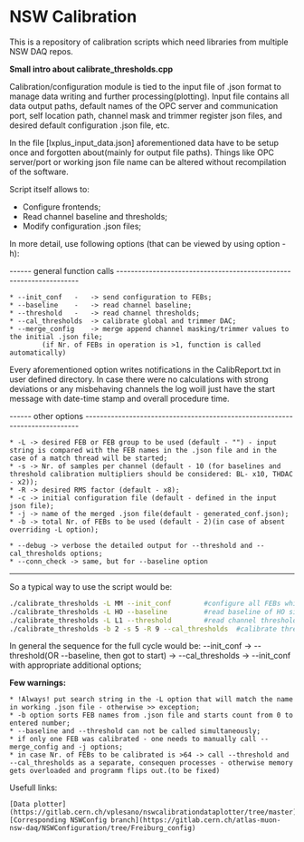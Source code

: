 # NSW Calibration

This is a repository of calibration scripts which 
need libraries from multiple NSW DAQ repos.

**Small intro about calibrate_thresholds.cpp**

Calibration/configuration module is tied to the input file of .json format to manage data writing and further processing(plotting).
Input file contains all data output paths, default names of the OPC server and communication port, self location path,
channel mask and trimmer register json files, and desired default configuration .json file, etc.

In the file [lxplus_input_data.json] aforementioned data have to be setup once and forgotten about(mainly for output file paths). Things like OPC server/port or working json file name can be altered without recompilation of the software.

Script itself allows to:

* Configure frontends;
* Read channel baseline and thresholds;
* Modify configuration .json files;

In more detail, use following options (that can be viewed by using option -h):

------ general function calls -------------------------------------------------------------------

	* --init_conf 	-	-> send configuration to FEBs;
	* --baseline 	-	-> read channel baseline;
	* --threshold	-	-> read channel thresholds;
	* --cal_thresholds	-> calibrate global and trimmer DAC;
	* --merge_config	-> merge append channel masking/trimmer values to the initial .json file;
			(if Nr. of FEBs in operation is >1, function is called automatically)

Every aforementioned option writes notifications in the CalibReport.txt in user defined directory.
In case there were no calculations with strong deviations or any misbehaving channels the log woill just have the start 
message with date-time stamp and overall procedure time.
 
------ other options ----------------------------------------------------------------------------

	* -L -> desired FEB or FEB group to be used (default - "") - input string is compared with the FEB names in the .json file and in the case of a match thread will be started;
	* -s -> Nr. of samples per channel (default - 10 (for baselines and threshold calibration multipliers should be considered: BL- x10, THDAC - x2));
	* -R -> desired RMS factor (default - x8);
	* -c -> initial configuration file (default - defined in the input json file);
	* -j -> name of the merged .json file(default - generated_conf.json);
	* -b -> total Nr. of FEBs to be used (default - 2)(in case of absent overriding -L option);

	* --debug -> verbose the detailed output for --threshold and --cal_thresholds options;
	* --conn_check -> same, but for --baseline option
-------------------------------------------------------------------------------------------------

So a typical way to use the script would be:

```bash
./calibrate_thresholds -L MM --init_conf		#configure all FEBs which name (in.xml/.json files) have MM in their naming;
./calibrate_thresholds -L HO --baseline			#read baseline of HO side FEBs with 10(x10) samples per channel;
./calibrate_thresholds -L L1 --threshold		#read channel thresholds of L1(layer one) FEBs on the DW;
./calibrate_thresholds -b 2 -s 5 -R 9 --cal_thresholds 	#calibrate threshold and trimmer DAC on the first two FEB VMMs in the .json file;

```
In general the sequence for the full cycle would be: --init_conf -> --threshold(OR --baseline, then got to start) -> --cal_thresholds -> --init_conf
with appropriate additional options;

**Few warnings:**

	* !Always! put search string in the -L option that will match the name in working .json file - otherwise >> exception;
	* -b option sorts FEB names from .json file and starts count from 0 to entered number;
	* --baseline and --threshold can not be called simultaneously;
	* if only one FEB was calibrated - one needs to manually call --merge_config and -j options;
	* in case Nr. of FEBs to be calibrated is >64 -> call --threshold and --cal_thresholds as a separate, consequen processes - otherwise memory gets overloaded and programm flips out.(to be fixed)


Usefull links:

	[Data plotter](https://gitlab.cern.ch/vplesano/nswcalibrationdataplotter/tree/master)
	[Corresponding NSWConfig branch](https://gitlab.cern.ch/atlas-muon-nsw-daq/NSWConfiguration/tree/Freiburg_config)


